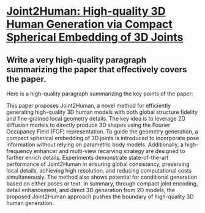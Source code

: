 # [Joint2Human: High-quality 3D Human Generation via Compact Spherical   Embedding of 3D Joints](https://arxiv.org/abs/2312.08591)

## Write a very high-quality paragraph summarizing the paper that effectively covers the paper.

 Here is a high-quality paragraph summarizing the key points of the paper:

This paper proposes Joint2Human, a novel method for efficiently generating high-quality 3D human models with both global structure fidelity and fine-grained local geometry details. The key idea is to leverage 2D diffusion models to directly produce 3D shapes using the Fourier Occupancy Field (FOF) representation. To guide the geometry generation, a compact spherical embedding of 3D joints is introduced to incorporate pose information without relying on parametric body models. Additionally, a high-frequency enhancer and multi-view recarving strategy are designed to further enrich details. Experiments demonstrate state-of-the-art performance of Joint2Human in ensuring global consistency, preserving local details, achieving high resolution, and reducing computational costs simultaneously. The method also shows potential for conditional generation based on either poses or text. In summary, through compact joint encoding, detail enhancement, and direct 3D generation from 2D models, the proposed Joint2Human approach pushes the boundary of high-quality 3D human generation.
